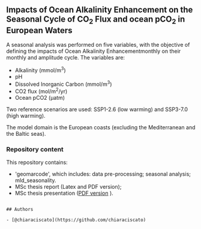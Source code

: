## Impacts of Ocean Alkalinity Enhancement on the Seasonal Cycle of CO<sub>2</sub> Flux and ocean pCO<sub>2</sub> in European Waters


A seasonal analysis was performed on five variables, with the objective of defining the impacts of Ocean Alkalinity Enhancementmonthly on their monthly and amplitude cycle. The variables are:

- Alkalinity (mmol/m<sup>3</sup>)
- pH
- Dissolved Inorganic Carbon (mmol/m<sup>3</sup>)
- CO2 flux (mol/m<sup>2</sup>/yr)
- Ocean pCO2 (µatm)

Two reference scenarios are used: SSP1-2.6 (low warming) and SSP3-7.0 (high warming).

The model domain is the European coasts (excluding the Mediterranean and the Baltic seas).

### Repository content

This repository contains:
- 'geomarcode', which includes: 
data pre-processing;
seasonal analysis;
mld_seasonality.
- MSc thesis report (Latex and PDF version);
- MSc thesis presentation ([PDF version](geomarcode/thesis_presentation.pdf) ).


```

## Authors

- [@chiaraciscato](https://github.com/chiaraciscato)

